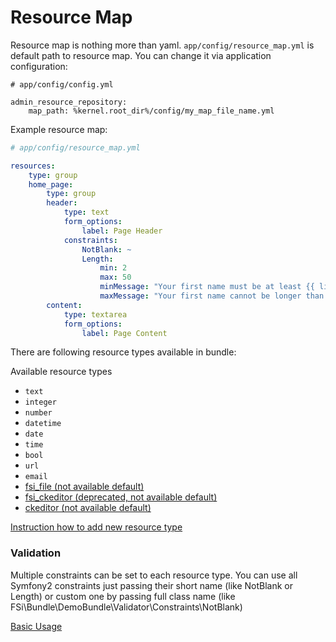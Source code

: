 # Resource Map

Resource map is nothing more than yaml. ``app/config/resource_map.yml`` is default path to resource map.
You can change it via application configuration:
```
# app/config/config.yml

admin_resource_repository:
    map_path: %kernel.root_dir%/config/my_map_file_name.yml
```

Example resource map:

```yaml
# app/config/resource_map.yml

resources:
    type: group
    home_page:
        type: group
        header:
            type: text
            form_options:
                label: Page Header
            constraints:
                NotBlank: ~
                Length:
                    min: 2
                    max: 50
                    minMessage: "Your first name must be at least {{ limit }} characters length"
                    maxMessage: "Your first name cannot be longer than {{ limit }} characters length"
        content:
            type: textarea
            form_options:
                label: Page Content
```

There are following resource types available in bundle:

Available resource types
* ``text``
* ``integer``
* ``number``
* ``datetime``
* ``date``
* ``time``
* ``bool``
* ``url``
* ``email``
* [fsi_file (not available default)](file_upload.md)
* [fsi_ckeditor (deprecated, not available default)](fsi_ckeditor.md)
* [ckeditor (not available default)](ckeditor.md)

[Instruction how to add new resource type](adding_new_resource_type.md)

### Validation

Multiple constraints can be set to each resource type.
You can use all Symfony2 constraints just passing their short name (like NotBlank or Length) or custom one by passing full
class name (like FSi\Bundle\DemoBundle\Validator\Constraints\NotBlank)


[Basic Usage](basic_usage.md)